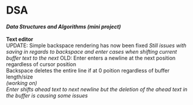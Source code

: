 # DSA
***Data Structures and Algorithms (mini project)***\
\
**Text editor**
\
UPDATE:
Simple backspace rendering has now been fixed
*Still issues with saving in regards to backspace and enter cases when shifting current buffer text to the next*
OLD:
Enter enters a newline at the next position regardless of cursor position\
Backspace deletes the entire line if at 0 poition regardless of buffer length/size\
*(working on)\
Enter shifts ahead text to next newline but the deletion of the ahead text in the buffer is causing some issues*
